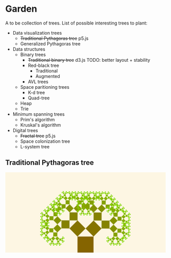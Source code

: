 # Garden
A to be collection of trees.
List of possible interesting trees to plant:
* Data visualization trees
  * ~~Traditional Pythagoras tree~~  p5.js
  * Generalized Pythagoras tree
* Data structures
  * Binary trees
    * ~~Traditional binary tree~~    d3.js TODO: better layout + stability
    * Red-black tree
      * Traditional
      * Augmented
    * AVL trees
  * Space paritioning trees
    * K-d tree
    * Quad-tree
  * Heap
  * Trie
* Minimum spanning trees
  * Prim's algorithm
  * Kruskal's algorithm
* Digital trees
  * ~~Fractal tree~~ p5.js
  * Space colonization tree
  * L-system tree
  
## Traditional Pythagoras tree
![Tree](./pytree.svg)
